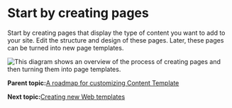# Start by creating pages

Start by creating pages that display the type of content you want to add to your site. Edit the structure and design of these pages. Later, these pages can be turned into new page templates.

![This diagram shows an overview of the process of creating pages and then turning them into page templates.](../images/ctc_gs_custom_new_pages.jpg)

**Parent topic:**[A roadmap for customizing Content Template](../ctc/ctc_gs_custom.md)

**Next topic:**[Creating new Web templates](../ctc/ctc_gs_custom_templates.md)

